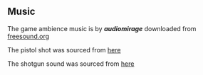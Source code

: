 ## Music
The game ambience music is by _**audiomirage**_ downloaded from [freesound.org][freesound.org]

[freesound.org]: https://freesound.org/people/audiomirage/sounds/579241/

The pistol shot was sourced from [here][pistol]

[pistol]: https://freesound.org/s/427594/

The shotgun sound was sourced from [here][shotgun]

[shotgun]: https://freesound.org/s/266105/
